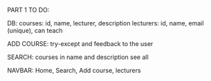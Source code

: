 PART 1
TO DO:

DB:
courses: id, name, lecturer, description
lecturers: id, name, email (unique), can teach

ADD COURSE:
try-except and feedback to the user

SEARCH:
courses in name and description
see all

NAVBAR:
Home, Search, Add course, lecturers

